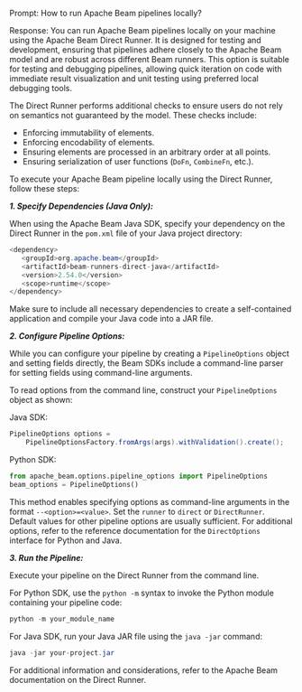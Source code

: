 Prompt:
How to run Apache Beam pipelines locally?

Response:
You can run Apache Beam pipelines locally on your machine using the Apache Beam Direct Runner. It is designed for testing and development, ensuring that pipelines adhere closely to the Apache Beam model and are robust across different Beam runners. This option is suitable for testing and debugging pipelines, allowing quick iteration on code with immediate result visualization and unit testing using preferred local debugging tools.

The Direct Runner performs additional checks to ensure users do not rely on semantics not guaranteed by the model. These checks include:
* Enforcing immutability of elements.
* Enforcing encodability of elements.
* Ensuring elements are processed in an arbitrary order at all points.
* Ensuring serialization of user functions (`DoFn`, `CombineFn`, etc.).

To execute your Apache Beam pipeline locally using the Direct Runner, follow these steps:

***1. Specify Dependencies (Java Only):***

When using the Apache Beam Java SDK, specify your dependency on the Direct Runner in the `pom.xml` file of your Java project directory:

```java
<dependency>
   <groupId>org.apache.beam</groupId>
   <artifactId>beam-runners-direct-java</artifactId>
   <version>2.54.0</version>
   <scope>runtime</scope>
</dependency>
```

Make sure to include all necessary dependencies to create a self-contained application and compile your Java code into a JAR file.

***2. Configure Pipeline Options:***

While you can configure your pipeline by creating a `PipelineOptions` object and setting fields directly, the Beam SDKs include a command-line parser for setting fields using command-line arguments.

To read options from the command line, construct your `PipelineOptions` object as shown:

Java SDK:

```java
PipelineOptions options =
    PipelineOptionsFactory.fromArgs(args).withValidation().create();
```

Python SDK:

```python
from apache_beam.options.pipeline_options import PipelineOptions
beam_options = PipelineOptions()
```

This method enables specifying options as command-line arguments in the format `--<option>=<value>`. Set the `runner` to `direct` or `DirectRunner`. Default values for other pipeline options are usually sufficient. For additional options, refer to the reference documentation for the `DirectOptions` interface for Python and Java.

***3. Run the Pipeline:***

Execute your pipeline on the Direct Runner from the command line.

For Python SDK, use the `python -m` syntax to invoke the Python module containing your pipeline code:

```python
python -m your_module_name
```

For Java SDK, run your Java JAR file using the `java -jar` command:

```java
java -jar your-project.jar
```

For additional information and considerations, refer to the Apache Beam documentation on the Direct Runner.
